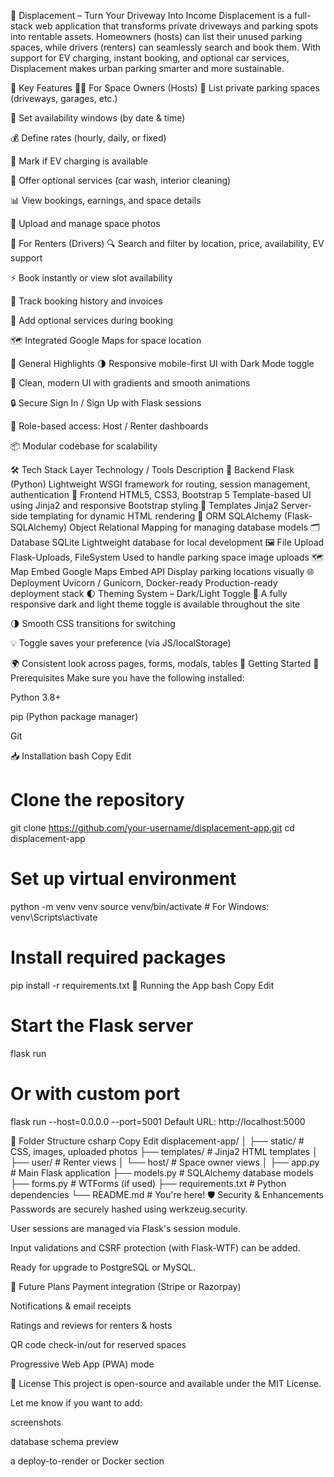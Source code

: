 🚗 Displacement – Turn Your Driveway Into Income
Displacement is a full-stack web application that transforms private driveways and parking spots into rentable assets. Homeowners (hosts) can list their unused parking spaces, while drivers (renters) can seamlessly search and book them. With support for EV charging, instant booking, and optional car services, Displacement makes urban parking smarter and more sustainable.

🌟 Key Features
🧑‍💼 For Space Owners (Hosts)
📍 List private parking spaces (driveways, garages, etc.)

📆 Set availability windows (by date & time)

💰 Define rates (hourly, daily, or fixed)

🔌 Mark if EV charging is available

🧽 Offer optional services (car wash, interior cleaning)

📊 View bookings, earnings, and space details

📸 Upload and manage space photos

🚙 For Renters (Drivers)
🔍 Search and filter by location, price, availability, EV support

⚡ Book instantly or view slot availability

🧾 Track booking history and invoices

💼 Add optional services during booking

🗺️ Integrated Google Maps for space location

💎 General Highlights
🌗 Responsive mobile-first UI with Dark Mode toggle

🎨 Clean, modern UI with gradients and smooth animations

🔒 Secure Sign In / Sign Up with Flask sessions

🚥 Role-based access: Host / Renter dashboards

📦 Modular codebase for scalability

🛠 Tech Stack
Layer	Technology / Tools	Description
🧠 Backend	Flask (Python)	Lightweight WSGI framework for routing, session management, authentication
🎨 Frontend	HTML5, CSS3, Bootstrap 5	Template-based UI using Jinja2 and responsive Bootstrap styling
🧩 Templates	Jinja2	Server-side templating for dynamic HTML rendering
📂 ORM	SQLAlchemy (Flask-SQLAlchemy)	Object Relational Mapping for managing database models
🗂️ Database	SQLite	Lightweight database for local development
🖼️ File Upload	Flask-Uploads, FileSystem	Used to handle parking space image uploads
🗺️ Map Embed	Google Maps Embed API	Display parking locations visually
🌐 Deployment	Uvicorn / Gunicorn, Docker-ready	Production-ready deployment stack
🌓 Theming System – Dark/Light Toggle
🎨 A fully responsive dark and light theme toggle is available throughout the site

🌗 Smooth CSS transitions for switching

💡 Toggle saves your preference (via JS/localStorage)

🌍 Consistent look across pages, forms, modals, tables
🚀 Getting Started
🔧 Prerequisites
Make sure you have the following installed:

Python 3.8+

pip (Python package manager)

Git

📥 Installation
bash
Copy
Edit
# Clone the repository
git clone https://github.com/your-username/displacement-app.git
cd displacement-app

# Set up virtual environment
python -m venv venv
source venv/bin/activate  # For Windows: venv\Scripts\activate

# Install required packages
pip install -r requirements.txt
🧪 Running the App
bash
Copy
Edit
# Start the Flask server
flask run

# Or with custom port
flask run --host=0.0.0.0 --port=5001
Default URL: http://localhost:5000

📂 Folder Structure
csharp
Copy
Edit
displacement-app/
│
├── static/               # CSS, images, uploaded photos
├── templates/            # Jinja2 HTML templates
│   ├── user/             # Renter views
│   └── host/             # Space owner views
│
├── app.py                # Main Flask application
├── models.py             # SQLAlchemy database models
├── forms.py              # WTForms (if used)
├── requirements.txt      # Python dependencies
└── README.md             # You're here!
🛡️ Security & Enhancements
Passwords are securely hashed using werkzeug.security.

User sessions are managed via Flask's session module.

Input validations and CSRF protection (with Flask-WTF) can be added.

Ready for upgrade to PostgreSQL or MySQL.

🧠 Future Plans
Payment integration (Stripe or Razorpay)

Notifications & email receipts

Ratings and reviews for renters & hosts

QR code check-in/out for reserved spaces

Progressive Web App (PWA) mode

📃 License
This project is open-source and available under the MIT License.

Let me know if you want to add:

screenshots

database schema preview

a deploy-to-render or Docker section